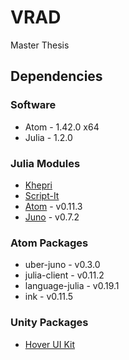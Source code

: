 # VRAD
Master Thesis


## Dependencies

### Software
* Atom - 1.42.0 x64
* Julia - 1.2.0

### Julia Modules
* [Khepri](https://github.com/aptmcl/Khepri.jl/tree/9620000cde513cbe479ee7ef833abae38904b948)
* [Script-It](https://github.com/Daniel-Fermoselle/Script-It-Julia.git)
* [Atom](https://github.com/JunoLab/Atom.jl/tree/v0.11.3) - v0.11.3
* [Juno](https://github.com/JunoLab/Juno.jl/tree/v0.7.2) - v0.7.2

### Atom Packages
* uber-juno - v0.3.0
* julia-client - v0.11.2
* language-julia - v0.19.1
* ink - v0.11.5

### Unity Packages
* [Hover UI Kit](https://github.com/aestheticinteractive/Hover-UI-Kit)
